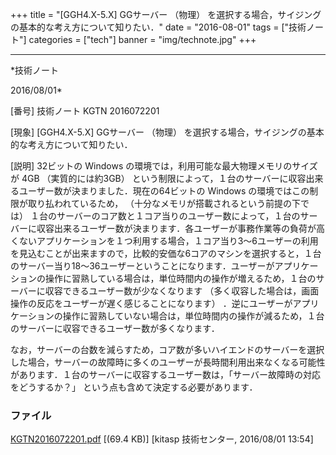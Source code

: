 ﻿+++
title = "[GGH4.X-5.X] GGサーバー （物理） を選択する場合，サイジングの基本的な考え方について知りたい．"
date = "2016-08-01"
tags = ["技術ノート"]
categories = ["tech"]
banner = "img/technote.jpg"
+++

-----------------------------------------------------------------------------------------------------------------------------

*技術ノート

2016/08/01*


[番号]
技術ノート KGTN 2016072201

[現象]
[GGH4.X-5.X] GGサーバー （物理）
を選択する場合，サイジングの基本的な考え方について知りたい．

[説明]
32ビットの Windows の環境では，利用可能な最大物理メモリのサイズが 4GB
（実質的には約3GB）
という制限によって，１台のサーバーに収容出来るユーザー数が決まりました．現在の64ビットの
Windows の環境ではこの制限が取り払われているため，
（十分なメモリが搭載されるという前提の下では）
１台のサーバーのコア数と１コア当りのユーザー数によって，１台のサーバーに収容出来るユーザー数が決まります．各ユーザーが事務作業等の負荷が高くないアプリケーションを１つ利用する場合，１コア当り3～6ユーザーの利用を見込むことが出来ますので，比較的安価な6コアのマシンを選択すると，１台のサーバー当り18～36ユーザーということになります．ユーザーがアプリケーションの操作に習熟している場合は，単位時間内の操作が増えるため，１台のサーバーに収容できるユーザー数が少なくなります
（多く収容した場合は，画面操作の反応をユーザーが遅く感じることになります）
．逆にユーザーがアプリケーションの操作に習熟していない場合は，単位時間内の操作が減るため，１台のサーバーに収容できるユーザー数が多くなります．

なお，サーバーの台数を減らすため，コア数が多いハイエンドのサーバーを選択した場合，サーバーの故障時に多くのユーザーが長時間利用出来なくなる可能性があります．１台のサーバーに収容するユーザー数は，「サーバー故障時の対応をどうするか？」
という点も含めて決定する必要があります．


### ファイル

 
 


[KGTN2016072201.pdf](http://techreport.kitasp.net/attachments/download/2839/KGTN2016072201.pdf)
 [(69.4 KB)] [kitasp 技術センター, 2016/08/01
13:54]


 


 

